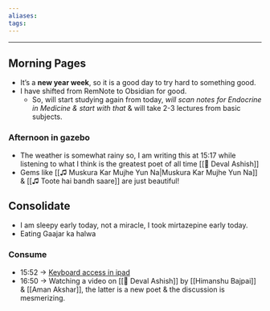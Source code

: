 ```yaml
---
aliases:
tags: 
---
```


---
## Morning Pages
- It’s a **new year week**, so it is a good day to try hard to something good.
- I have shifted from RemNote to Obsidian for good.
	- So, will start studying again from today, *will scan notes for Endocrine in Medicine & start with that* & will take 2-3 lectures from basic subjects.

### Afternoon in gazebo
- The weather is somewhat rainy so, I am writing this at 15:17 while listening to what I think is the greatest poet of all time [[👤 Deval Ashish]] 
- Gems like [[♫ Muskura Kar Mujhe Yun Na|Muskura Kar Mujhe Yun Na]] & [[♫ Toote hai bandh saare]] are just beautiful!
## Consolidate
- I am sleepy early today, not a miracle, I took mirtazepine early today.
- Eating Gaajar ka halwa 
### Consume
- 15:52 → [Keyboard access in ipad](https://support.apple.com/en-in/HT211096)
- 16:50 → Watching a video on [[👤 Deval Ashish]] by [[Himanshu Bajpai]] & [[Aman Akshar]], the latter is a new poet & the discussion is mesmerizing. 
  
